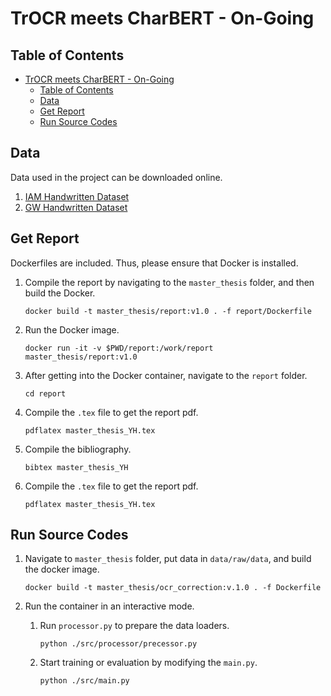 # TrOCR meets CharBERT - On-Going

## Table of Contents
- [TrOCR meets CharBERT - On-Going](#trocr-meets-charbert---on-going)
  - [Table of Contents](#table-of-contents)
  - [Data](#data)
  - [Get Report](#get-report)
  - [Run Source Codes](#run-source-codes)

## Data
Data used in the project can be downloaded online.
1. [IAM Handwritten Dataset](https://fki.tic.heia-fr.ch/databases/iam-handwriting-database)
2. [GW Handwritten Dataset](https://fki.tic.heia-fr.ch/databases/washington-database)

## Get Report
Dockerfiles are included. Thus, please ensure that Docker is installed.

1. Compile the report by navigating to the ```master_thesis``` folder, and then build the Docker.
    ```
    docker build -t master_thesis/report:v1.0 . -f report/Dockerfile
    ```
2. Run the Docker image.
    ```
    docker run -it -v $PWD/report:/work/report master_thesis/report:v1.0
    ```
3. After getting into the Docker container, navigate to the ```report``` folder.
    ```
    cd report
    ```
4. Compile the ```.tex``` file to get the report pdf.
    ```
    pdflatex master_thesis_YH.tex
    ```
5. Compile the bibliography.
    ```
    bibtex master_thesis_YH
    ```
6. Compile the ```.tex``` file to get the report pdf.
    ```
    pdflatex master_thesis_YH.tex
    ```

## Run Source Codes
1. Navigate to ```master_thesis``` folder, put data in ```data/raw/data```, and build the docker image.
    ```
    docker build -t master_thesis/ocr_correction:v.1.0 . -f Dockerfile
    ```
2. Run the container in an interactive mode.
   
   1. Run ```processor.py``` to prepare the data loaders.
        ```
        python ./src/processor/precessor.py
        ```
    2. Start training or evaluation by modifying the ```main.py```.
        ```
        python ./src/main.py
        ```